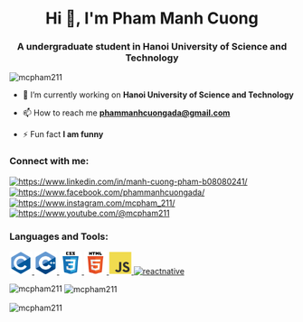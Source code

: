 <h1 align="center">Hi 👋, I'm Pham Manh Cuong</h1>
<h3 align="center">A undergraduate student in Hanoi University of Science and Technology</h3>

<p align="left"> <img src="https://komarev.com/ghpvc/?username=mcpham211&label=Profile%20views&color=0e75b6&style=flat" alt="mcpham211" /> </p>

- 🔭 I’m currently working on **Hanoi University of Science and Technology**

- 📫 How to reach me **phammanhcuongada@gmail.com**

- ⚡ Fun fact **I am funny**

<h3 align="left">Connect with me:</h3>
<p align="left">
<a href="https://linkedin.com/in/https://www.linkedin.com/in/manh-cuong-pham-b08080241/" target="blank"><img align="center" src="https://raw.githubusercontent.com/rahuldkjain/github-profile-readme-generator/master/src/images/icons/Social/linked-in-alt.svg" alt="https://www.linkedin.com/in/manh-cuong-pham-b08080241/" height="30" width="40" /></a>
<a href="https://fb.com/https://www.facebook.com/phammanhcuongada/" target="blank"><img align="center" src="https://raw.githubusercontent.com/rahuldkjain/github-profile-readme-generator/master/src/images/icons/Social/facebook.svg" alt="https://www.facebook.com/phammanhcuongada/" height="30" width="40" /></a>
<a href="https://instagram.com/https://www.instagram.com/mcpham_211/" target="blank"><img align="center" src="https://raw.githubusercontent.com/rahuldkjain/github-profile-readme-generator/master/src/images/icons/Social/instagram.svg" alt="https://www.instagram.com/mcpham_211/" height="30" width="40" /></a>
<a href="https://www.youtube.com/c/https://www.youtube.com/@mcpham211" target="blank"><img align="center" src="https://raw.githubusercontent.com/rahuldkjain/github-profile-readme-generator/master/src/images/icons/Social/youtube.svg" alt="https://www.youtube.com/@mcpham211" height="30" width="40" /></a>
</p>

<h3 align="left">Languages and Tools:</h3>
<p align="left"> <a href="https://www.cprogramming.com/" target="_blank" rel="noreferrer"> <img src="https://raw.githubusercontent.com/devicons/devicon/master/icons/c/c-original.svg" alt="c" width="40" height="40"/> </a> <a href="https://www.w3schools.com/cpp/" target="_blank" rel="noreferrer"> <img src="https://raw.githubusercontent.com/devicons/devicon/master/icons/cplusplus/cplusplus-original.svg" alt="cplusplus" width="40" height="40"/> </a> <a href="https://www.w3schools.com/css/" target="_blank" rel="noreferrer"> <img src="https://raw.githubusercontent.com/devicons/devicon/master/icons/css3/css3-original-wordmark.svg" alt="css3" width="40" height="40"/> </a> <a href="https://www.w3.org/html/" target="_blank" rel="noreferrer"> <img src="https://raw.githubusercontent.com/devicons/devicon/master/icons/html5/html5-original-wordmark.svg" alt="html5" width="40" height="40"/> </a> <a href="https://developer.mozilla.org/en-US/docs/Web/JavaScript" target="_blank" rel="noreferrer"> <img src="https://raw.githubusercontent.com/devicons/devicon/master/icons/javascript/javascript-original.svg" alt="javascript" width="40" height="40"/> </a> <a href="https://reactnative.dev/" target="_blank" rel="noreferrer"> <img src="https://reactnative.dev/img/header_logo.svg" alt="reactnative" width="40" height="40"/> </a> </p>

<p><img align="left" src="https://github-readme-stats.vercel.app/api/top-langs?username=mcpham211&show_icons=true&locale=en&layout=compact" alt="mcpham211" /></p>

<p>&nbsp;<img align="center" src="https://github-readme-stats.vercel.app/api?username=mcpham211&show_icons=true&locale=en" alt="mcpham211" /></p>

<p><img align="center" src="https://github-readme-streak-stats.herokuapp.com/?user=mcpham211&" alt="mcpham211" /></p>
